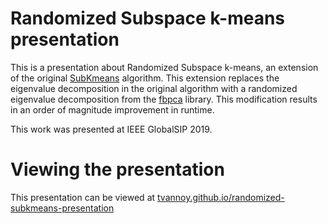 # Randomized Subspace k-means presentation
This is a presentation about Randomized Subspace k-means, an extension of the original [SubKmeans](https://www.kdd.org/kdd2017/papers/view/towards-an-optimal-subspace-for-k-means) algorithm. This extension replaces the eigenvalue decomposition in the original algorithm with a randomized eigenvalue decomposition from the [fbpca](https://github.com/facebook/fbpca) library. This modification results in an order of magnitude improvement in runtime. 

This work was presented at IEEE GlobalSIP 2019.

# Viewing the presentation
This presentation can be viewed at [tvannoy.github.io/randomized-subkmeans-presentation](https://tvannoy.github.io/randomized-subkmeans-presentation)
